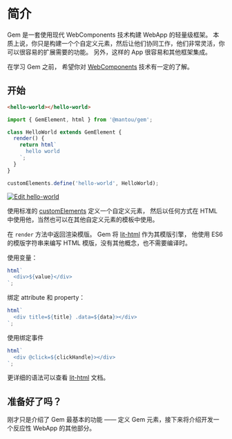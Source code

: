 # 简介

Gem 是一套使用现代 WebComponents 技术构建 WebApp 的轻量级框架。
本质上说，你只是构建一个个自定义元素，然后让他们协同工作，他们非常灵活，你可以很容易的扩展需要的功能。
另外，这样的 App 很容易和其他框架集成。

在学习 Gem 之前，
希望你对 [WebComponents](https://developer.mozilla.org/en-US/docs/Web/Web_Components) 技术有一定的了解。

## 开始

```html
<hello-world></hello-world>
```

```js
import { GemElement, html } from '@mantou/gem';

class HelloWorld extends GemElement {
  render() {
    return html`
      hello world
    `;
  }
}

customElements.define('hello-world', HelloWorld);
```

[![Edit hello-world](https://codesandbox.io/static/img/play-codesandbox.svg)](https://codesandbox.io/s/hello-world-llky3?fontsize=14&hidenavigation=1&theme=dark)

使用标准的 [customElements](https://developer.mozilla.org/en-US/docs/Web/API/Window/customElements) 定义一个自定义元素，
然后以任何方式在 HTML 中使用他，当然也可以在其他自定义元素的模板中使用。

在 `render` 方法中返回渲染模版。 Gem 将 [lit-html](https://github.com/Polymer/lit-html) 作为其模版引擎，
他使用 ES6 的模版字符串来编写 HTML 模版，没有其他概念，也不需要编译时。

使用变量：

```js
html`
  <div>${value}</div>
`;
```

绑定 attribute 和 property：

```js
html`
  <div title=${title} .data=${data}></div>
`;
```

使用绑定事件

```js
html`
  <div @click=${clickHandle}></div>
`;
```

更详细的语法可以查看 [lit-html](https://lit-html.polymer-project.org/guide) 文档。

## 准备好了吗？

刚才只是介绍了 Gem 最基本的功能 —— 定义 Gem 元素，接下来将介绍开发一个反应性 WebApp 的其他部分。
